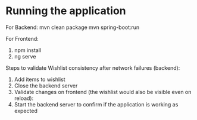 # Running the application

For Backend: 
mvn clean package
mvn spring-boot:run

For Frontend: 
1) npm install
2) ng serve


Steps to validate Wishlist consistency after network failures (backend):
1) Add items to wishlist
2) Close the backend server
3) Validate changes on frontend (the wishlist would also be visible even on reload):
4) Start the backend server to confirm if the application is working as expected


